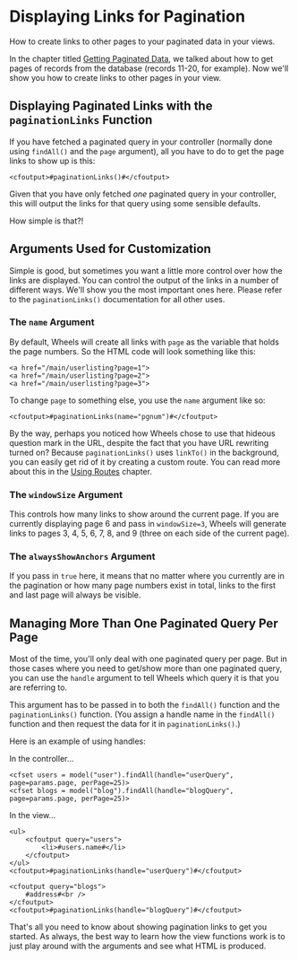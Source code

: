 # Displaying Links for Pagination

<p class="intro">How to create links to other pages to your paginated data in your views.</p>

In the chapter titled [Getting Paginated Data][1], we talked about how to get pages of records from the database (records 11-20, for example). Now we'll show you how to create links to other pages in your view.

## Displaying Paginated Links with the `paginationLinks` Function

If you have fetched a paginated query in your controller (normally done using `findAll()` and the `page` argument), all you have to do to get the page links to show up is this:

	<cfoutput>#paginationLinks()#</cfoutput>

Given that you have only fetched *one* paginated query in your controller, this will output the links for that query using some sensible defaults.

How simple is that?!

## Arguments Used for Customization

Simple is good, but sometimes you want a little more control over how the links are displayed. You can control the output of the links in a number of different ways. We'll show you the most important ones here. Please refer to the `paginationLinks()` documentation for all other uses.

### The `name` Argument

By default, Wheels will create all links with `page` as the variable that holds the page numbers. So the HTML code will look something like this:

	<a href="/main/userlisting?page=1">
	<a href="/main/userlisting?page=2">
	<a href="/main/userlisting?page=3">

To change `page` to something else, you use the `name` argument like so:

	<cfoutput>#paginationLinks(name="pgnum")#</cfoutput>

By the way, perhaps you noticed how Wheels chose to use that hideous question mark in the URL, despite the fact that you have URL rewriting turned on? Because `paginationLinks()` uses `linkTo()` in the background, you can easily get rid of it by creating a custom route. You can read more about this in the [Using Routes][2] chapter.

### The `windowSize` Argument

This controls how many links to show around the current page. If you are currently displaying page 6 and pass in `windowSize=3`, Wheels will generate links to pages 3, 4, 5, 6, 7, 8, and 9 (three on each side of the current page).

### The `alwaysShowAnchors` Argument

If you pass in `true` here, it means that no matter where you currently are in the pagination or how many page numbers exist in total, links to the first and last page will always be visible.

## Managing More Than One Paginated Query Per Page

Most of the time, you'll only deal with one paginated query per page. But in those cases where you need to get/show more than one paginated query, you can use the `handle` argument to tell Wheels which query it is that you are referring to.

This argument has to be passed in to both the `findAll()` function and the `paginationLinks()` function. (You assign a handle name in the `findAll()` function and then request the data for it in `paginationLinks()`.)

Here is an example of using handles:

In the controller...

	<cfset users = model("user").findAll(handle="userQuery", page=params.page, perPage=25)>
	<cfset blogs = model("blog").findAll(handle="blogQuery", page=params.page, perPage=25)>

In the view...

	<ul>
	    <cfoutput query="users">
	        <li>#users.name#</li>
	    </cfoutput>
	</ul>
	<cfoutput>#paginationLinks(handle="userQuery")#</cfoutput>

	<cfoutput query="blogs">
	    #address#<br />
	</cfoutput>
	<cfoutput>#paginationLinks(handle="blogQuery")#</cfoutput>

That's all you need to know about showing pagination links to get you started. As always, the best way to learn how the view functions work is to just play around with the arguments and see what HTML is produced.

[1]: Getting%20Paginated%20Data.md
[2]: Using%20Routes.md
